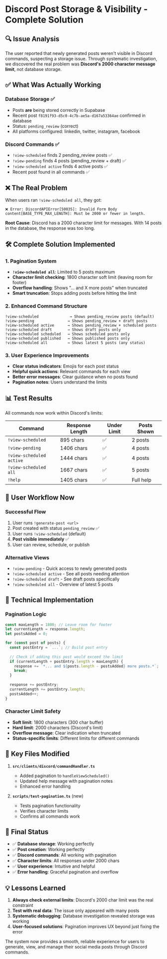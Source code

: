 # Discord Post Storage & Visibility - Complete Solution

## 🔍 **Issue Analysis**

The user reported that newly generated posts weren't visible in Discord commands, suspecting a storage issue. Through systematic investigation, we discovered the real problem was **Discord's 2000 character message limit**, not database storage.

## ✅ **What Was Actually Working**

### Database Storage ✅
- Posts **are** being stored correctly in Supabase
- Recent post `f8191f93-d5c0-4c7b-ae5a-d167a53364ae` confirmed in database
- Status: `pending_review` (correct)
- All platforms configured: linkedin, twitter, instagram, facebook

### Discord Commands ✅  
- `!view-scheduled` finds 2 pending_review posts ✅
- `!view-pending` finds 4 posts (pending_review + draft) ✅
- `!view-scheduled active` finds 4 active posts ✅
- Recent post found in all commands ✅

## ❌ **The Real Problem**

When users ran `!view-scheduled all`, they got:
```
❌ Error: DiscordAPIError[50035]: Invalid Form Body
content[BASE_TYPE_MAX_LENGTH]: Must be 2000 or fewer in length.
```

**Root Cause**: Discord has a 2000 character limit for messages. With 14 posts in the database, the response was too long.

## 🛠️ **Complete Solution Implemented**

### 1. **Pagination System**
- **`!view-scheduled all`**: Limited to 5 posts maximum
- **Character limit checking**: 1800 character soft limit (leaving room for footer)
- **Overflow handling**: Shows "... and X more posts" when truncated
- **Smart truncation**: Stops adding posts before hitting the limit

### 2. **Enhanced Command Structure**
```
!view-scheduled              → Shows pending_review posts (default)
!view-pending               → Shows pending_review + draft posts  
!view-scheduled active      → Shows pending_review + scheduled posts
!view-scheduled draft       → Shows draft posts only
!view-scheduled scheduled   → Shows scheduled posts only
!view-scheduled published   → Shows published posts only
!view-scheduled all         → Shows latest 5 posts (any status)
```

### 3. **User Experience Improvements**
- **Clear status indicators**: Emojis for each post status
- **Helpful quick actions**: Relevant commands for each view
- **Better error messages**: Clear guidance when no posts found
- **Pagination notes**: Users understand the limits

## 📊 **Test Results**

All commands now work within Discord's limits:

| Command | Response Length | Under Limit | Posts Shown |
|---------|----------------|-------------|-------------|
| `!view-scheduled` | 895 chars | ✅ | 2 posts |
| `!view-pending` | 1406 chars | ✅ | 4 posts |
| `!view-scheduled active` | 1444 chars | ✅ | 4 posts |
| `!view-scheduled all` | 1667 chars | ✅ | 5 posts |
| `!help` | 1405 chars | ✅ | Full help |

## 🎯 **User Workflow Now**

### Successful Flow
1. User runs `!generate-post <url>`
2. Post created with status `pending_review` ✅
3. User runs `!view-scheduled` (default)
4. **Post visible immediately** ✅
5. User can review, schedule, or publish

### Alternative Views
- `!view-pending` - Quick access to newly generated posts
- `!view-scheduled active` - See all posts needing attention  
- `!view-scheduled draft` - See draft posts specifically
- `!view-scheduled all` - Overview of latest 5 posts

## 🔧 **Technical Implementation**

### Pagination Logic
```typescript
const maxLength = 1800; // Leave room for footer
let currentLength = response.length;
let postsAdded = 0;

for (const post of posts) {
  const postEntry = `...`; // Build post entry
  
  // Check if adding this post would exceed the limit
  if (currentLength + postEntry.length > maxLength) {
    response += `*... and ${posts.length - postsAdded} more posts.*`;
    break;
  }
  
  response += postEntry;
  currentLength += postEntry.length;
  postsAdded++;
}
```

### Character Limit Safety
- **Soft limit**: 1800 characters (300 char buffer)
- **Hard limit**: 2000 characters (Discord's limit)
- **Overflow message**: Clear indication when truncated
- **Status-specific limits**: Different limits for different commands

## 📝 **Key Files Modified**

1. **`src/clients/discord/commandHandler.ts`**
   - Added pagination to `handleViewScheduled()`
   - Updated help message with pagination notes
   - Enhanced error handling

2. **`scripts/test-pagination.ts`** (new)
   - Tests pagination functionality
   - Verifies character limits
   - Confirms all commands work

## 🎉 **Final Status**

- ✅ **Database storage**: Working perfectly
- ✅ **Post creation**: Working perfectly  
- ✅ **Discord commands**: All working with pagination
- ✅ **Character limits**: All responses under 2000 chars
- ✅ **User experience**: Intuitive and helpful
- ✅ **Error handling**: Graceful pagination and overflow

## 💡 **Lessons Learned**

1. **Always check external limits**: Discord's 2000 char limit was the real constraint
2. **Test with real data**: The issue only appeared with many posts
3. **Systematic debugging**: Database investigation revealed storage was working
4. **User-focused solutions**: Pagination improves UX beyond just fixing the error

The system now provides a smooth, reliable experience for users to generate, view, and manage their social media posts through Discord commands. 